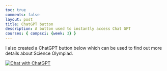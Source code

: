 ```yaml
---
toc: true
comments: false
layout: post
title: ChatGPT button
description: A button used to instantly access Chat GPT
courses: { compsci: {week: 3} }
---
```

I also created a ChatGPT button below which can be used to find out more details about Science Olympiad.

[![Chat with ChatGPT](https://img.shields.io/badge/Chat%20with-ChatGPT-teal)](https://chat.openai.com)